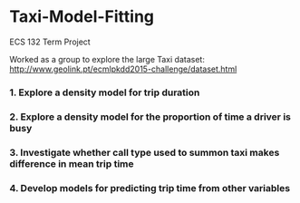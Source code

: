 # Taxi-Model-Fitting
ECS 132 Term Project

Worked as a group to explore the large Taxi dataset:\
http://www.geolink.pt/ecmlpkdd2015-challenge/dataset.html

### 1. Explore a density model for trip duration
### 2. Explore a density model for the proportion of time a driver is busy
### 3. Investigate whether call type used to summon taxi makes difference in mean trip time
### 4. Develop models for predicting trip time from other variables
